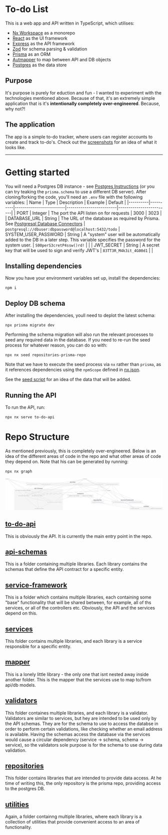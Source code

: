 # To-do List

This is a web app and API written in TypeScript, which utilises:
- [Nx Workspace](https://nx.dev/) as a monorepo 
- [React](https://reactjs.org/) as the UI framework
- [Express](https://expressjs.com/) as the API framework
- [Zod](https://github.com/colinhacks/zod) for schema parsing & validation
- [Prisma](https://www.prisma.io/) as an ORM
- [Autmapper](https://automapperts.netlify.app/) to map between API and DB objects
- [Postgres](https://www.postgresql.org/) as the data store

## Purpose 
It's purpose is purely for eduction and fun - I wanted to experiment with the technologies mentioned above. Because of that, it's an extremely simple application that is it's **intentionally completely over-engineered**. Because, why not?!

## The application
The app is a simple to-do tracker, where users can register accounts to create and track to-do's. Check out the [screenshots](/docs/images/screenshots/) for an idea of what it looks like.

---

# Getting started
You will need a Postgres DB instance - see [Postgres Instructions](https://www.postgresql.org/download/) (or you can try teaking the `prisma.schema` to use a different DB server).
After cloning/forking the code, you'll need an `.env` file with the following variables:
| Name     | Type     | Description             | Example                 | Default                 |
|----------|----------|-------------------------|-------------------------|-------------------------|
| PORT | Integer | The port the API listen on for requests | 3000 | 3023 |
| DATABASE_URL | String | The URL of the database as required by Prisma. See [Postgresql Database Connectors](https://www.prisma.io/docs/concepts/database-connectors/postgresql) | `postgresql://dbuser:dbpassword@localhost:5432/todo`
| SYSTEM_USER_PASSWORD | String | A "system" user will be automatically added to the DB in a later step. This variable specifies the password for the system user. | `S00perS3cretP4ssw()rd!` | |
| JWT_SECRET | String | A secret key that will be used to sign and verify JWT's | `83TT3R_M4k3it_4G00d1` | |

## Installing dependencies
Now you have your environment variables set up, install the dependencies:
```
npm i
```
## Deploy DB schema
After installing the dependencies, youll need to deplot the latest schema:
```
npx prisma migrate dev
```
Performing the schema migration will also run the relevant processes to seed any required data in the database. If you need to re-run the seed process for whatever reason, you can do so with:
```
npx nx seed repositories-prisma-repo
```
Note that we have to execute the seed process via `nx` rather than `prisma`, as it references dependencies using the `npmScope` defined in [nx.json](nx.json).

See the [seed script](libs/repositories/prisma-repo/src/data/seed) for an idea of the data that will be added.

## Running the API
To run the API, run:
```
npx nx serve to-do-api
```

# Repo Structure
As mentioned previously, this is completely over-engineered. Below is an idea of the different areas of code in the repo and what other areas of code they depend on. Note that his can be generated by running:
```
npx nx graph
```
![Image](docs/images/nx-graph-2022-03-22.png)   
## [to-do-api](apps/to-do-api/)
This is obviously the API. It is currently the main entry point in the repo.
## [api-schemas](libs/api-schemas/)
This is a folder containing multiple libraries. Each library contains the schemas that define the API contract for a specific entity. 
## [service-framework](libs/service-framework/)
This is a folder which contains multiple libraries, each containing some "base" functionality that will be shared between, for example, all of ths services, or all of the controllers etc. Obviously, the API and the services depend on this.

## [services](libs/services/)
This folder contains multiple libraries, and each library is a service responsible for  a specific entity. 

## [mapper](libs/mapper/)
This is a lonely little library - the only one that isnt nested away inside another folder. This is the mapper that the services use to map to/from api/db models.

## [validators](libs/validators/)
This folder containes multiple libraries, and each library is a validator. Validators are similar to services, but hey are intended to be used only by the API schemas. They are for the schema to use to access the databse in order to perform certain validations, like checking whether an email address is available. Having the schemas access the database via the services would cause a circular dependency (service -> schema, schema -> service), so the validators sole purpose is for the schema to use during data validation.

## [repositories](libs/repositories/)
This folder contains libraries that are intended to provide data access. At he time of writing this, the only repository is the prisma repo, providing access to the postgres DB.

## [utilities](/libs/utilities/)
Again, a folder containng multiple libraries, where each library is a collection of utilities that provide convenient access to an area of functionality.